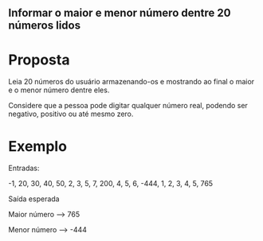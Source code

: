 ## Informar o maior e menor número dentre 20 números lidos

# Proposta

Leia 20 números do usuário armazenando-os e mostrando ao final o maior e o menor número dentre eles.

Considere que a pessoa pode digitar qualquer número real, podendo ser negativo, positivo ou até mesmo zero.

# Exemplo

Entradas:
<p>-1,
20,
30,
40,
50,
2,
3,
5,
7,
200,
4,
5,
6,
-444,
1,
2,
3,
4,
5,
765<p>

Saída esperada

Maior número --> 765

Menor número --> -444


